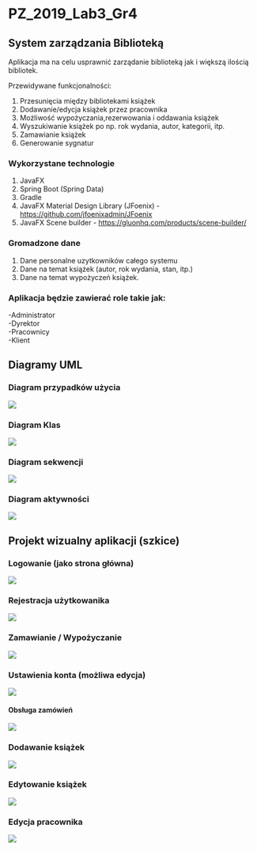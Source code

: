 # PZ_2019_Lab3_Gr4
## System zarządzania Biblioteką

Aplikacja ma na celu usprawnić zarządanie biblioteką jak i większą ilością bibliotek. 

Przewidywane funkcjonalności: 
1. Przesunięcia między bibliotekami książek
1. Dodawanie/edycja książek przez pracownika
1. Możliwość wypożyczania,rezerwowania i oddawania książek
1. Wyszukiwanie książek po np. rok wydania, autor, kategorii, itp.
1. Zamawianie książek
1. Generowanie sygnatur


### Wykorzystane technologie
1. JavaFX
1. Spring Boot (Spring Data)
1. Gradle
1. JavaFX Material Design Library (JFoenix) - https://github.com/jfoenixadmin/JFoenix
1. JavaFX Scene builder - https://gluonhq.com/products/scene-builder/

### Gromadzone dane
1. Dane personalne uzytkowników całego systemu
1. Dane na temat książek (autor, rok wydania, stan, itp.)
1. Dane na temat wypożyczeń książek.

### Aplikacja będzie zawierać role takie jak: 
-Administrator <br>
-Dyrektor<br>
-Pracownicy<br>
-Klient<br>

## Diagramy UML
### Diagram przypadków użycia
![](https://i.imgsafe.org/6a/6a68d23cb7.jpeg)

### Diagram Klas
![](https://i.imgsafe.org/c3/c317110318.jpeg)

### Diagram sekwencji
![](https://i.imgsafe.org/6a/6a5bbb5f92.jpeg)

### Diagram aktywności
![](https://i.imgsafe.org/c3/c31bc85309.jpeg)


## Projekt wizualny aplikacji (szkice)
### Logowanie (jako strona główna)
![](https://i.imgsafe.org/image/c1127b148d.png)

### Rejestracja użytkowanika
![](https://i.imgsafe.org/image/c11fa66c38.png)

### Zamawianie / Wypożyczanie
![](https://i.imgsafe.org/image/c12556576f.png)

### Ustawienia konta (możliwa edycja)
![](https://i.imgsafe.org/c1/c1488ca7c6.png)

#### Obsługa zamówień
![](https://i.imgsafe.org/c1/c14ef189d2.png)

### Dodawanie książek
![](https://i.imgsafe.org/c1/c15f0b7dd1.png)

### Edytowanie książek
![](https://i.imgsafe.org/c1/c166dd288f.png)


### Edycja pracownika
![](https://i.imgsafe.org/3a/3a48831d80.jpeg)

